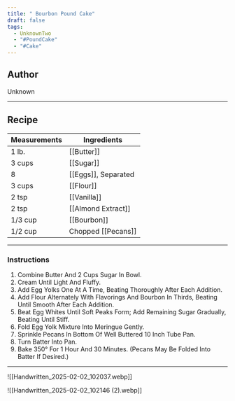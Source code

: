 ```yaml
---
title: " Bourbon Pound Cake"
draft: false
tags:
  - UnknownTwo
  - "#PoundCake"
  - "#Cake"
---
```

## Author
Unknown
___
## Recipe

| Measurements | Ingredients               |
| :----------- | ------------------------- |
| 1 lb.             | [[Butter]]                  |
| 3 cups            | [[Sugar]]                   |
| 8                 | [[Eggs]], Separated          |
| 3 cups            | [[Flour]]                   |
| 2 tsp             | [[Vanilla]]                 |
| 2 tsp             | [[Almond Extract]]          |
| 1/3 cup           | [[Bourbon]]                 |
| 1/2 cup           | Chopped [[Pecans]]          |
___
### Instructions
1.  Combine Butter And 2 Cups Sugar In Bowl.
2.  Cream Until Light And Fluffy.
3.  Add Egg Yolks One At A Time, Beating Thoroughly After Each Addition.
4.  Add Flour Alternately With Flavorings And Bourbon In Thirds, Beating Until Smooth After Each Addition.
5.  Beat Egg Whites Until Soft Peaks Form; Add Remaining Sugar Gradually, Beating Until Stiff.
6.  Fold Egg Yolk Mixture Into Meringue Gently.
7.  Sprinkle Pecans In Bottom Of Well Buttered 10 Inch Tube Pan.
8.  Turn Batter Into Pan.
9.  Bake 350° For 1 Hour And 30 Minutes. (Pecans May Be Folded Into Batter If Desired.)
___
![[Handwritten_2025-02-02_102037.webp]]

![[Handwritten_2025-02-02_102146 (2).webp]]
